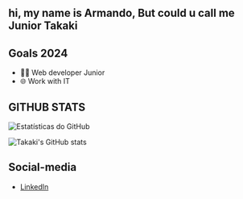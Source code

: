 ## hi, my name is Armando, But could u call me Junior Takaki

## Goals 2024

- 👨‍💻 Web developer Junior
- 🌐 Work with IT

## GITHUB STATS

![Estatísticas do GitHub](https://github-readme-stats.vercel.app/api?username=JuniorTakaki&show_icons=true&hide_border=true&theme=midnight-purple)

![Takaki's GitHub stats](https://github-readme-stats.vercel.app/api?username=anuraghazra&theme=midnight-purple&show_icons=true)
## Social-media 

- [LinkedIn](https://www.linkedin.com/in/junior-takaki/)



